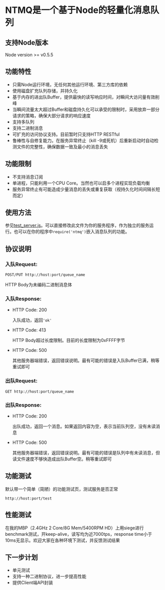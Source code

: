 # NTMQ是一个基于Node的轻量化消息队列

## 支持Node版本

Node version >= v0.5.5

## 功能特性

* 只需Node运行环境，无任何其他运行环境、第三方库的依赖
* 使用磁盘扩充队列存储，并持久化
* 基于内存的进出队Buffer，提供最快的读写响应时间，对瞬间大访问量有效削峰
* 当瞬间流量太大超过Buffer和磁盘持久化可以承受的限制时，采用放弃一部分请求的策略，确保大部分请求的响应速度
* 支持多队列
* 支持二进制消息
* 可扩充的访问协议支持。目前暂时只支持HTTP RESTful
* 鲁棒性与自修复能力。在服务异常终止（kill -9或死机）后重新启动时自动检测文件的完整性，确保数据一致及最小的消息丢失

## 功能限制

* 不支持消息订阅
* 单进程，只能利用一个CPU Core。当然也可以启多个进程实现负载均衡
* 服务异常终止有可能造成少量消息的丢失或重复获取（视持久化时间间隔长短而定）

## 使用方法

参见[test_server.js](test_server.js)。可以直接修改此文件为你的服务程序，作为独立的服务运行。也可以在你的程序中`require('ntmq')`嵌入消息队列的功能。

## 协议说明

### 入队Request:

    POST/PUT http://host:port/queue_name

HTTP Body为未编码二进制消息体

### 入队Response:

* HTTP Code: 200

  入队成功，返回`'ok'`

* HTTP Code: 413

  HTTP Body超过长度限制。目前的长度限制为0xFFFF字节

* HTTP Code: 500

  其他服务器端错误，返回错误说明。最有可能的错误是入队Buffer已满，稍等重试即可

### 出队Request:

    GET http://host:port/queue_name

### 出队Response:

* HTTP Code: 200

  出队成功，返回一个消息。如果返回内容为空，表示当前队列空，没有未读消息

* HTTP Code: 500

  其他服务器端错误，返回错误说明。最有可能的错误是队列中有未读消息，但读文件速度不够快造成出队Buffer空。稍等重试即可 

## 功能测试

默认带一个简单（简陋）的功能测试页，测试服务是否正常

    http://host:port/test

## 性能测试

在我的MBP（2.4GHz 2 Core/8G Mem/5400RPM HD）上用siege进行benchmark测试，开keep-alive，读写均为近7000tps，response time小于10ms无显示。欢迎大家在各种环境下测试，并反馈测试结果

## 下一步计划

* 单元测试
* 支持一种二进制协议，进一步提高性能
* 提供Client端API封装 
